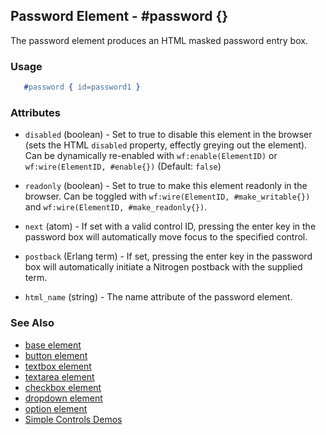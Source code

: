<!-- dash: #password | Element | ###:Section -->



## Password Element - #password {}

  The password element produces an HTML masked password entry box.

### Usage

```erlang
   #password { id=password1 }

```

### Attributes

   * `disabled` (boolean) - Set to true to disable this element in the
	  browser (sets the HTML `disabled` property, effectly greying out the
	  element). Can be dynamically re-enabled with `wf:enable(ElementID)` or
	  `wf:wire(ElementID, #enable{})` (Default: `false`)

   * `readonly` (boolean) - Set to true to make this element readonly in the
	  browser. Can be toggled with `wf:wire(ElementID, #make_writable{})` and
	  `wf:wire(ElementID, #make_readonly{})`.

   * `next` (atom) -
	  If set with a valid control ID, pressing the enter key in the
	  password box will automatically move focus to the specified control.

   * `postback` (Erlang term) -
	  If set, pressing the enter key in the password box will automatically
	  initiate a Nitrogen postback with the supplied term.

   * `html_name` (string) - The name attribute of the password element.

### See Also

 *  [base element](./element_base.md)
 *  [button element](./button.md)
 *  [textbox element](./textbox.md)
 *  [textarea element](./textarea.md)
 *  [checkbox element](./checkbox.md)
 *  [dropdown element](./dropdown.md)
 *  [option element](./option.md)
 *  [Simple Controls Demos](http://nitrogenproject.com/demos/simplecontrols)
